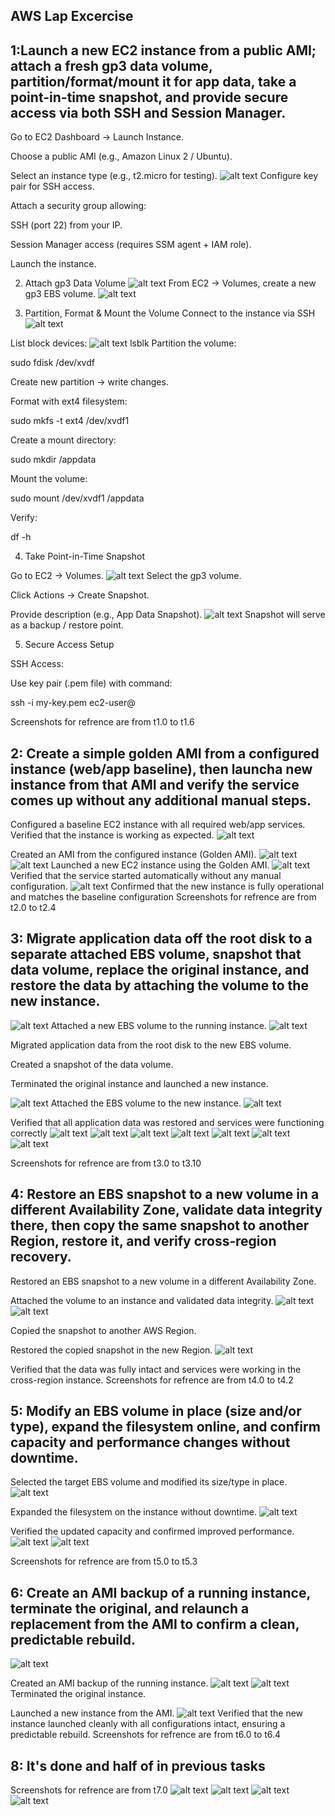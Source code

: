 ## AWS Lap Excercise 
## 1:Launch a new EC2 instance from a public AMI; attach a fresh gp3 data volume, partition/format/mount it for app data, take a point-in-time snapshot, and provide secure access via both SSH and Session Manager.

Go to EC2 Dashboard → Launch Instance.

Choose a public AMI (e.g., Amazon Linux 2 / Ubuntu).

Select an instance type (e.g., t2.micro for testing).
![alt text](Screenshots/t1.0.png)
Configure key pair for SSH access.

Attach a security group allowing:

SSH (port 22) from your IP.

Session Manager access (requires SSM agent + IAM role).

Launch the instance.

2. Attach gp3 Data Volume
![alt text](Screenshots/t1.1.png)
From EC2 → Volumes, create a new gp3 EBS volume.
![alt text](Screenshots/t1.2.png)

3. Partition, Format & Mount the Volume
Connect to the instance via SSH 
![alt text](Screenshots/t1.3.png)

List block devices:
![alt text](Screenshots/t1.4.png)
lsblk
Partition the volume:

sudo fdisk /dev/xvdf


Create new partition → write changes.

Format with ext4 filesystem:

sudo mkfs -t ext4 /dev/xvdf1


Create a mount directory:

sudo mkdir /appdata


Mount the volume:

sudo mount /dev/xvdf1 /appdata


Verify:

df -h


4. Take Point-in-Time Snapshot

Go to EC2 → Volumes.
![alt text](Screenshots/t1.5.png)
Select the gp3 volume.

Click Actions → Create Snapshot.

Provide description (e.g., App Data Snapshot).
![alt text](Screenshots/t1.6.png)
Snapshot will serve as a backup / restore point.

5. Secure Access Setup

SSH Access:

Use key pair (.pem file) with command:

ssh -i my-key.pem ec2-user@<public-ip>

Screenshots for refrence are from t1.0 to t1.6

## 2: Create a simple golden AMI from a configured instance (web/app baseline), then launcha new instance from that AMI and verify the service comes up without any additional manual steps.

Configured a baseline EC2 instance with all required web/app services.
Verified that the instance is working as expected.
![alt text](Screenshots/t2.0.png)

Created an AMI from the configured instance (Golden AMI).
![alt text](Screenshots/t2.1.png)
![alt text](Screenshots/t2.2.png)
Launched a new EC2 instance using the Golden AMI.
![alt text](Screenshots/t2.3.png)
Verified that the service started automatically without any manual configuration.
![alt text](Screenshots/t2.4.png)
Confirmed that the new instance is fully operational and matches the baseline configuration
Screenshots for refrence are from t2.0 to t2.4

## 3: Migrate application data off the root disk to a separate attached EBS volume, snapshot that data volume, replace the original instance, and restore the data by attaching the volume to the new instance.
![alt text](Screenshots/t3.0.png)
Attached a new EBS volume to the running instance.
![alt text](Screenshots/t3.1.png)

Migrated application data from the root disk to the new EBS volume.

Created a snapshot of the data volume.

Terminated the original instance and launched a new instance.

![alt text](Screenshots/t3.2.png)
Attached the EBS volume to the new instance.
![alt text](Screenshots/t3.3.png)

Verified that all application data was restored and services were functioning correctly
![alt text](Screenshots/t3.4.png)
![alt text](Screenshots/t3.5.png)
![alt text](Screenshots/t3.6.png)
![alt text](Screenshots/t3.7.png)
![alt text](Screenshots/t3.8.png)
![alt text](Screenshots/t3.9.png)
![alt text](Screenshots/t3.10.png)

Screenshots for refrence are from t3.0 to t3.10

## 4: Restore an EBS snapshot to a new volume in a different Availability Zone, validate data integrity there, then copy the same snapshot to another Region, restore it, and verify cross‑region recovery.

Restored an EBS snapshot to a new volume in a different Availability Zone.

Attached the volume to an instance and validated data integrity.
![alt text](Screenshots/t4.1.png)
![alt text](Screenshots/t4.2.png)

Copied the snapshot to another AWS Region.

Restored the copied snapshot in the new Region.
![alt text](Screenshots/t4.0.png)

Verified that the data was fully intact and services were working in the cross-region instance.
Screenshots for refrence are from t4.0 to t4.2

## 5: Modify an EBS volume in place (size and/or type), expand the filesystem online, and confirm capacity and performance changes without downtime.

Selected the target EBS volume and modified its size/type in place.
![alt text](Screenshots/t5.0.png)

Expanded the filesystem on the instance without downtime.
![alt text](Screenshots/t5.1.png)

Verified the updated capacity and confirmed improved performance.
![alt text](Screenshots/t5.2.png)
![alt text](Screenshots/t5.3.png)

Screenshots for refrence are from t5.0 to t5.3

## 6: Create an AMI backup of a running instance, terminate the original, and relaunch a replacement from the AMI to confirm a clean, predictable rebuild.
![alt text](Screenshots/t6.0.png)

Created an AMI backup of the running instance.
![alt text](Screenshots/t6.1.png)
![alt text](Screenshots/t6.3.png)
Terminated the original instance.

Launched a new instance from the AMI.
![alt text](Screenshots/t6.4.png)
Verified that the new instance launched cleanly with all configurations intact, ensuring a predictable rebuild.
Screenshots for refrence are from t6.0 to t6.4

## 8: It's done and half of in previous tasks
Screenshots for refrence are from t7.0
![alt text](Screenshots/t7.0.png)
![alt text](Screenshots/t7.1.png)
![alt text](Screenshots/t7.2.png)
![alt text](Screenshots/t7.3.png)


